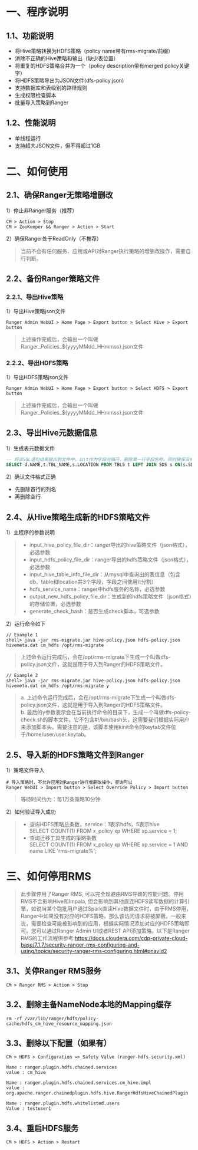 # 一、程序说明
## 1.1、功能说明
- 将Hive策略转换为HDFS策略（policy name带有rms-migrate/前缀）
- 消除不正确的Hive策略和输出（缺少表位置）
- 将重复的HDFS策略合并为一个（policy description带有merged policy关键字）
- 将HDFS策略导出为JSON文件(dfs-policy.json)
- 支持数据库和表级别的路径规则
- 生成权限检查脚本
- 批量导入策略到Ranger
## 1.2、性能说明
- 单线程运行
- 支持超大JSON文件，但不得超过1GB

# 二、如何使用
## 2.1、确保Ranger无策略增删改
1）停止非Ranger服务（推荐）
```shell
CM > Action > Stop
CM > ZooKeeper && Ranger > Action > Start
```
2）确保Ranger处于ReadOnly（不推荐）
> 当前不会有任何服务、应用或API对Ranger执行策略的增删改操作，需要自行判断。

## 2.2、备份Ranger策略文件
### 2.2.1、导出Hive策略
1）导出Hive策略json文件
```shell
Ranger Admin WebUI > Home Page > Export button > Select Hive > Export button
```
> 上述操作完成后，会输出一个叫做Ranger_Policies_${yyyyMMdd_HHmmss}.json文件
### 2.2.2、导出HDFS策略
1）导出HDFS策略json文件
```shell
Ranger Admin WebUI > Home Page > Export button > Select HDFS > Export button
```
> 上述操作完成后，会输出一个叫做Ranger_Policies_${yyyyMMdd_HHmmss}.json文件
## 2.3、导出Hive元数据信息
1）生成表元数据文件
```sql
-- 将该SQL语句结果输出到文件中，以\t作为字段分隔符，删除第一行字段名称，同时确保没有空行
SELECT d.NAME,t.TBL_NAME,s.LOCATION FROM TBLS t LEFT JOIN SDS s ON(s.SD_ID=t.SD_ID) LEFT JOIN DBS d ON(d.DB_ID=t.DB_ID) WHERE d.NAME != "sys" AND d.NAME != "information_schema" AND s.LOCATION IS NOT NULL;
```
2）确认文件格式正确
- 先删除首行的列名
- 再删除空行
## 2.4、从Hive策略生成新的HDFS策略文件

1）主程序的参数说明

>- input_hive_policy_file_dir：ranger导出的hive策略文件（json格式），必选参数
>- input_hdfs_policy_file_dir：ranger导出的hdfs策略文件（json格式），必选参数
>- input_hive_table_info_file_dir：从mysql中查询出的表信息（包含db、table和location共3个字段，字段之间使用\t分割）
>- hdfs_service_name：ranger中hdfs服务的名称，必选参数
>- output_new_hdfs_policy_file_dir：生成新的hdfs策略文件（json格式）的存储位置，必选参数
>- generate_check_bash：是否生成check脚本，可选参数

2）运行命令如下

```shell
// Example 1
shell> java -jar rms-migrate.jar hive-policy.json hdfs-policy.json hivemeta.dat cm_hdfs /opt/rms-migrate
```
> 上述命令运行完成后，会在/opt/rms-migrate下生成一个叫做dfs-policy.json文件，这就是用于导入到Ranger的HDFS策略文件。
```shell
// Example 2
shell> java -jar rms-migrate.jar hive-policy.json hdfs-policy.json hivemeta.dat cm_hdfs /opt/rms-migrate y
```
> a. 上述命令运行完成后，会在/opt/rms-migrate下生成一个叫做dfs-policy.json文件，这就是用于导入到Ranger的HDFS策略文件。<br>
> b. 最后的y参数表示会在当前执行命令的目录下，生成一个叫做dfs-policy-check.sh的脚本文件。它不包含#!/bin/bash头，这需要我们根据实际用户来添加脚本头。需要注意的是，该脚本使用kinit命令的keytab文件位于/home/user/user.keytab。
## 2.5、导入新的HDFS策略文件到Ranger
1）策略文件导入
```shell
# 导入策略时，不允许应用对Ranger进行增删改操作，查询可以
Ranger WebUI > Import button > Select Override Policy > Import button
```
> 等待时间约为：每1万条策略10分钟

2）如何验证导入成功
>+ 查询HDFS策略总条数，service：1表示hdfs，5表示hive<br/>
> SELECT COUNT(1)  FROM x_policy xp WHERE xp.service = 1;
>+ 查询迁移工具生成的策略条数<br/>
> SELECT COUNT(1) FROM x_policy xp WHERE xp.service = 1 AND name LIKE 'rms-migrate%';


# 三、如何停用RMS
> 此步骤停用了Ranger RMS, 可以完全规避由RMS导致的性能问题。停用RMS不会影响Hive和Impala, 但会影响到其他直连HDFS读写数据的计算引擎，如说当某个跑批用户通过Spark直读Hive数据文件时，由于RMS停用，Ranger中如果没有对应的HDFS策略，那么该访问请求将被屏蔽。一般来说，需要检查可能被影响到的应用，根据实际情况添加对应的HDFS策略即可。您可以通过Ranger Admin UI或者REST API添加策略。以下是Ranger RMS的工作流程供参考:https://docs.cloudera.com/cdp-private-cloud-base/7.1.7/security-ranger-rms-configuring-and-using/topics/security-ranger-rms-configuring.html#pnavId2

## 3.1、关停Ranger RMS服务
```shell
CM > Ranger RMS > Action > Stop
```
## 3.2、删除主备NameNode本地的Mapping缓存
```shell
rm -rf /var/lib/ranger/hdfs/policy-cache/hdfs_cm_hive_resource_mapping.json
```
## 3.3、删除以下配置（如果有）
```shell
CM > HDFS > Configuration => Safety Valve (ranger-hdfs-security.xml) 

Name : ranger.plugin.hdfs.chained.services
value : cm_hive

Name : ranger.plugin.hdfs.chained.services.cm_hive.impl
value : org.apache.ranger.chainedplugin.hdfs.hive.RangerHdfsHiveChainedPlugin

Name : ranger.plugin.hdfs.whitelisted.users
Value : testuser1
```
## 3.4、重启HDFS服务
```shell
CM > HDFS > Action > Restart
```